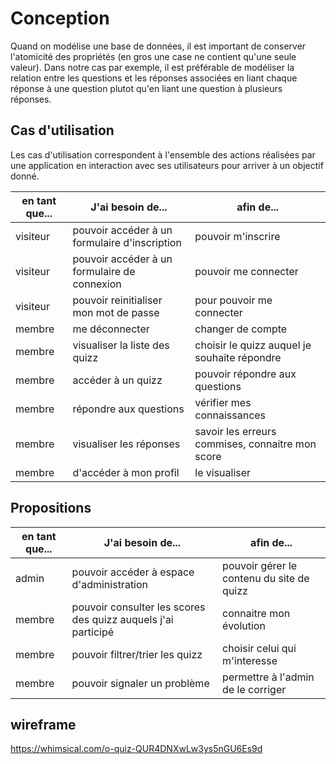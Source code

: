 # Conception

Quand on modélise une base de données, il est important de conserver l'atomicité des propriétés (en gros une case ne contient qu'une seule valeur). Dans notre cas par exemple, il est préférable de modéliser la relation entre les questions et les réponses associées en liant chaque réponse à une question plutot qu'en liant une question à plusieurs réponses.

## Cas d'utilisation

Les cas d'utilisation correspondent à l'ensemble des actions réalisées par une application en interaction avec ses utilisateurs pour arriver à un objectif donné.

| en tant que... | J'ai besoin de...                             | afin de...                                       |
| -------------- | --------------------------------------------- | ------------------------------------------------ |
| visiteur       | pouvoir accéder à un formulaire d'inscription | pouvoir m'inscrire                               |
| visiteur       | pouvoir accéder à un formulaire de connexion  | pouvoir me connecter                             |
| visiteur       | pouvoir reinitialiser mon mot de passe        | pour pouvoir me connecter                        |
| membre         | me déconnecter                                | changer de compte                                |
| membre         | visualiser la liste des quizz                 | choisir le quizz auquel je souhaite répondre     |
| membre         | accéder à un quizz                            | pouvoir répondre aux questions                   |
| membre         | répondre aux questions                        | vérifier mes connaissances                       |
| membre         | visualiser les réponses                       | savoir les erreurs commises, connaitre mon score |
| membre         | d'accéder à mon profil                        | le visualiser                                    |

## Propositions

| en tant que... | J'ai besoin de...                                             | afin de...                                |
| -------------- | ------------------------------------------------------------- | ----------------------------------------- |
| admin          | pouvoir accéder à espace d'administration                     | pouvoir gérer le contenu du site de quizz |
| membre         | pouvoir consulter les scores des quizz auquels j'ai participé | connaitre mon évolution                   |
| membre         | pouvoir filtrer/trier les quizz                               | choisir celui qui m'interesse             |
| membre         | pouvoir signaler un problème                               | permettre à l'admin de le corriger             |

## wireframe

https://whimsical.com/o-quiz-QUR4DNXwLw3ys5nGU6Es9d